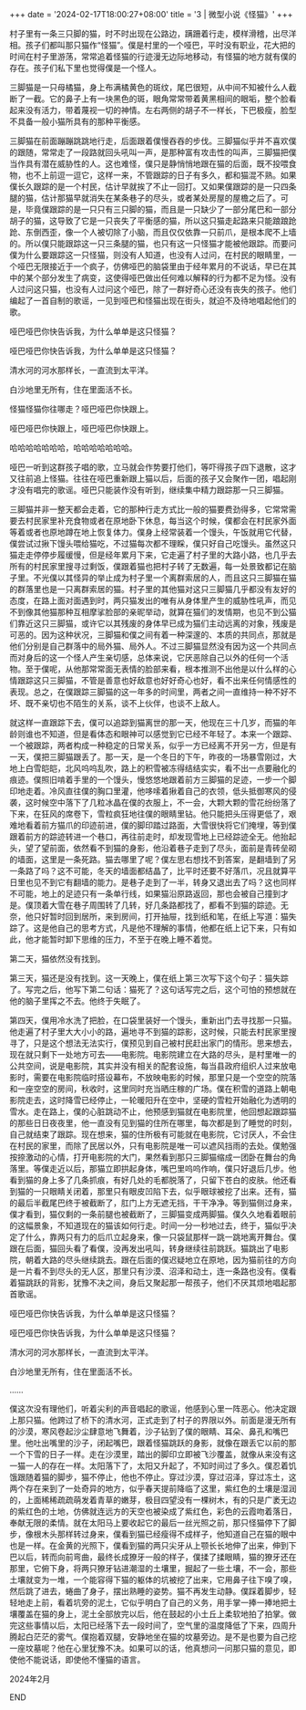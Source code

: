 +++
date = '2024-02-17T18:00:27+08:00'
title = '3 | 微型小说《怪猫》'
+++

村子里有一条三只脚的猫，时不时出现在公路边，蹒跚着行走，模样滑稽，出尽洋相。孩子们都叫那只猫作“怪猫”。僕是村里的一个哑巴，平时没有职业，花大把的时间在村子里游荡，常常追着怪猫的行迹漫无边际地移动，有怪猫的地方就有僕的存在。孩子们私下里也觉得僕是一个怪人。

三脚猫是一只母橘猫，身上布满橘黄色的斑纹，尾巴很短，从中间不知被什么人截断了一截。它的鼻子上有一块黑色的斑，眼角常常带着黄黑相间的眼垢，整个脸看起来没有活力，带着蔑视一切的神情。左右两侧的胡子不一样长，下巴极瘦，脸型不具备一般小猫所具有的那种平衡感。

三脚猫在前面蹦蹦跳跳地行走，后面跟着僕慢吞吞的步伐。三脚猫似乎并不喜欢僕的跟随，常常走了一段路就回头吼叫一声，是那种富有攻击性的叫声，三脚猫把僕当作具有潜在威胁性的人。这也难怪，僕只是静悄悄地跟在猫的后面，既不投喂食物，也不上前逗一逗它，这样一来，不管跟踪的日子有多久，都和猫混不熟。如果僕长久跟踪的是一个村民，估计早就挨了不止一回打。又如果僕跟踪的是一只四条腿的猫，估计那猫早就消失在某条巷子的尽头，或者某处房屋的屋檐之后了。可是，毕竟僕跟踪的是一只只有三只脚的猫，而且是一只缺少了一部分尾巴和一部分胡子的猫，这导致了它是一只丧失了平衡感的猫，所以这只猫走起路来只能踉踉跄跄、东倒西歪，像一个人被切除了小脑，而且仅仅依靠一只前爪，是根本爬不上墙的。所以僕只能跟踪这一只三条腿的猫，也只有这一只怪猫才能被他跟踪。而要问僕为什么要跟踪这一只怪猫，则没有人知道，也没有人过问，在村民的眼睛里，一个哑巴无限接近于一个疯子，仿佛哑巴的脑袋里由于经年累月的不说话，早已在其中的某个部分发生了病变，这使得哑巴做出任何难以解释的行为都不足为怪。没有人过问这只猫，也没有人过问这个哑巴，除了一群好奇心还没有丧失的孩子。他们编起了一首自制的歌谣，一见到哑巴和怪猫出现在街头，就迫不及待地唱起他们的歌。

哑巴哑巴你快告诉我，为什么单单是这只怪猫？

哑巴哑巴你快告诉我，为什么单单是这只怪猫？

清水河的河水那样长，一直流到太平洋。

白沙地里无所有，住在里面活不长。

怪猫怪猫你往哪走？哑巴哑巴你快跟上。

哑巴哑巴你快跟上，哑巴哑巴你快跟上。

哈哈哈哈哈哈哈，哈哈哈哈哈哈哈。

哑巴一听到这群孩子唱的歌，立马就会作势要打他们，等吓得孩子四下退散，这才又往前追上怪猫。往往在哑巴重新跟上猫以后，后面的孩子又会聚作一团，唱起刚才没有唱完的歌谣。哑巴只能装作没有听到，继续集中精力跟踪那一只三脚猫。

三脚猫并非一整天都会走着，它的那种行走方式比一般的猫要费劲得多，它常常需要去村民家里补充食物或者在原地卧下休息，每当这个时候，僕都会在村民家外面等着或者也原地蹲在地上恢复体力。僕身上经常装着一个馒头，午饭就用它代替，僕尝试过揪下馒头喂给猫吃，不过猫每次都不理睬，僕只好自己吃馒头。虽然这只猫走走停停步履缓慢，但是经年累月下来，它走遍了村子里的大路小路，也几乎去所有的村民家里搜寻过剩饭，僕跟着猫也把村子转了无数遍，每一处景致都记在脑子里。不光僕以其怪异的举止成为村子里一个离群索居的人，而且这只三脚猫在猫的群落里也是一只离群索居的猫。村子里的其他猫对这只三脚猫几乎都没有友好的态度，在路上面对面遇到时，两只猫发出的唯有从身体里产生的威胁性吼声，而见不到像其他猫那种互相摩挲脸部的亲昵举动，就算在猫们的发情期，也见不到公猫们靠近这只三脚猫，或许它以其残废的身体早已成为猫们主动远离的对象，残废是可恶的。因为这种状况，三脚猫和僕之间有着一种深邃的、本质的共同点，那就是他们分别是自己群落中的局外猫、局外人。不过三脚猫显然没有因为这一个共同点而对身后的这一个怪人产生亲切感，总体来说，它厌恶除自己以外的任何一个活物。至于僕呢，从他那常常面无表情的脸部来看，根本推测不出他是以什么样的心情跟踪这只三脚猫，不管是善意也好敌意也好好奇心也好，看不出来任何情感性的表现。总之，在僕跟踪三脚猫的这一年多的时间里，两者之间一直维持一种不好不坏、既不亲切也不陌生的关系，谈不上伙伴，也谈不上敌人。

就这样一直跟踪下去，僕可以追踪到猫离世的那一天，他现在三十几岁，而猫的年龄则谁也不知道，但是看体态和眼神可以感觉到它已经不年轻了。本来一个跟踪、一个被跟踪，两者构成一种稳定的日常关系，似乎一方已经离不开另一方，但是有一天，僕把三脚猫跟丢了。那一天，是一个冬日的下午，昨夜的一场暴雪刚过，大地上白雪皑皑，北风呜呜乱吹，路上的积雪被冻得结结实实，看不出一点要融化的痕迹。僕照旧啃着手里的一个馒头，慢悠悠地跟着前方三脚猫的足迹，一步一个脚印地走着。冷风直往僕的胸口里灌，他哆嗦着揪着自己的衣领，低头抵御寒风的侵袭，这时候空中落下了几粒冰晶在僕的衣服上，不一会，大颗大颗的雪花纷纷落了下来，在狂风的席卷下，雪粒疯狂地往僕的眼睛里钻。他只能把头压得更低了，艰难地看着前方猫爪的印迹前进，僕的脚印踏过路面，大雪很快将它们掩埋，等到僕跟着前方的踪迹转进一个巷口，再往前走时，却发现雪地上已经踪迹全无。他抬起头，望了望前面，依然看不到猫的身影，他沿着巷子走到了尽头，面前是青砖垒砌的墙面，这里是一条死路。猫去哪里了呢？僕左思右想找不到答案，是翻墙到了另一条路了吗？这不可能，冬天的墙面都结晶了，比平时还要不好落爪，况且就算平日里也见不到它有翻墙的能力。是巷子走到了一半，转身又退出去了吗？这也同样不可能，地上的足迹只有一条单行线，如果猫沿原路返回，那也会被自己撞到才是。僕顶着大雪在巷子周围转了几转，好几条路都找了，都看不到猫的踪迹。无奈，他只好暂时回到居所，来到房间，打开抽屉，找到纸和笔，在纸上写道：猫失踪了。这是他自己的思考方式，凡是他不理解的事情，他都在纸上记下来，只有如此，他才能暂时卸下思维的压力，不至于在晚上睡不着觉。

第二天，猫依然没有找到。

第三天，猫还是没有找到。这一天晚上，僕在纸上第三次写下这个句子：猫失踪了。写完之后，他写下第二句话：猫死了？这句话写完之后，这个可怕的预想就在他的脑子里挥之不去。他终于失眠了。

第四天，僕用冷水洗了把脸，在口袋里装好一个馒头，重新出门去寻找那一只猫。他走遍了村子里大大小小的路，遍地寻不到猫的踪影，这时候，只能去村民家里搜寻了，只是这个想法无法实行，僕预见到自己被村民赶出家门的情形。思来想去，现在就只剩下一处地方可去——电影院。电影院建立在大路的尽头，是村里唯一的公共空间，说是电影院，其实并没有相关的配套设施，每当县政府组织人过来放电影时，需要在电影院临时搭设幕布，不放映电影的时候，那里只是一个空空的院落和一座空空的房间，秋收时，这里同时充当晒庄稼的广场。僕在积雪的道路上朝电影院走去，这时降雪已经停止，一轮暖阳升在空中，坚硬的雪粒开始融化为透明的雪水。走在路上，僕的心脏跳动不止，他预感到猫就在电影院里，他回想起跟踪猫的那些日日夜夜里，他一直没有见到猫的住所在哪里，每次都是到了睡觉的时刻，自己就结束了跟踪。现在想来，猫的住所极有可能就在电影院，它讨厌人，不会住在村民的家里，而除了民居以外，只有电影院是唯一可以遮风挡雨的去处。僕勉强按捺激动的心情，打开电影院的大门，果然看到那只三脚猫缩成一团卧在舞台的角落里。等僕走近以后，那猫立即拱起身体，嘴巴里呜呜作响，僕只好退后几步。他看到猫的身上多了几条抓痕，有好几处的毛都脱落了，只留下苍白的皮肤。他还看到猫的一只眼睛关闭着，那里只有眼皮凹陷下去，似乎眼球被挖了出来。还有，猫的最后半截尾巴终于被截断了，肛门上方无遮无挡，干干净净。等到猫侧过身来，僕才看到，猫仅剩的一条前腿也被截断了，三脚猫变成两脚猫。僕久久地看着眼前的这幅景象，不知道现在的猫该如何行走。时间一分一秒地过去，终于，猫似乎决定了什么，靠两只有力的后爪立起身来，像一只袋鼠那样一跳一跳地离开舞台。僕跟在后面，猫回头看了看僕，没再发出吼叫，转身继续往前跳跃。猫跳出了电影院，朝着大路的尽头继续跳去。跟在后面的僕迟疑地立在原地，因为猫前往的方向是一片看不到尽头的无人区，那里只有沙漠、沼泽和动土，连一条路也没有。僕看着猫跳跃的背影，犹豫不决之间，身后又聚起那一帮孩子，他们不厌其烦地唱起那首歌谣。

哑巴哑巴你快告诉我，为什么单单是这只怪猫？

哑巴哑巴你快告诉我，为什么单单是这只怪猫？

清水河的河水那样长，一直流到太平洋。

白沙地里无所有，住在里面活不长。

……

僕这次没有理他们，听着尖利的声音唱起的歌谣，他感到心里一阵恶心。他决定跟上那只猫。他跨过了桥下的清水河，正式走到了村子的界限以外。前面是漫无所有的沙漠，寒风卷起沙尘肆意地飞舞着，沙子钻到了僕的眼睛、耳朵、鼻孔和嘴巴里。他吐出嘴里的沙子，闭起嘴巴，跟着怪猫跳跃的身影，就像在跟丢它以前的那一个下雪的日子一样。走在沙漠里，踏出的脚印立即被飞沙覆盖，就像从来没有这一猫一人的存在一样。太阳落下了，太阳又升起了，不知时间过了多久。僕忍着饥饿跟随着猫的脚步，猫不停止，他也不停止。穿过沙漠，穿过沼泽，穿过冻土，这两个存在来到了一处奇异的地方，似乎春天提前降临了这里，紫红色的土壤是湿润的，上面稀稀疏疏萌发着青草的嫩芽，极目四望没有一棵树木，有的只是广袤无边的紫红色的土地，仿佛就连远方的天空也被染成了紫红色，彩色的云霞吻着落日，奉献无限的柔情。就在太阳马上要收起它的最后一丝光照之前，那只怪猫停下了脚步，像根木头那样转过身来，僕看到猫已经瘦得不成样子，他知道自己在猫的眼中也是一样。在金黄的光照下，僕看到猫的两只尖牙从上颚长长地伸了出来，伸到下巴以后，转而向前弯曲，最终长成獠牙一般的样子，僕揉了揉眼睛，猫的獠牙还在那里，它俯下身，将两只獠牙钻进潮湿的土壤里，掘起了一些土壤，不一会，那些土壤就变为一堆，一个能容得下猫的躯体的坑被挖了出来，它用鼻子往下嗅了嗅，然后跳了进去，蜷曲了身子，摆出熟睡的姿势。猫不再发生动静。僕踩着脚步，轻轻地走上前，看着坑旁的泥土，它似乎明白了自己的义务，用手掌一捧一捧地把土壤覆盖在猫的身上，泥土全部放完以后，他在鼓起的小土丘上柔软地拍了拍掌。做完这些事情以后，太阳已经落下去一段时间了，空气里的温度降低了下来，四周升腾起白茫茫的雾气。僕抱着双腿，安静地坐在猫的坟墓旁边。是不是也要为自己挖一座坟墓呢？他在心里犹豫不决。如果可以的话，他真想问一问那只猫的意见，即使他不能说话，即使他不懂猫的语言。

2024年2月

END



